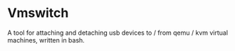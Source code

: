 # Vmswitch
A tool for attaching and detaching usb devices to / from qemu / kvm virtual machines, written in bash.
